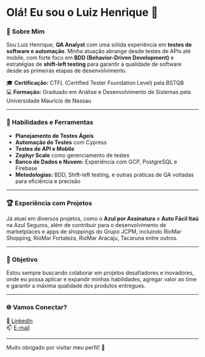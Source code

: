 # Olá! Eu sou o Luiz Henrique 👋

### 📌 Sobre Mim

Sou Luiz Henrique, **QA Analyst** com uma sólida experiência em **testes de software e automação**. Minha atuação abrange desde testes de APIs até mobile, com forte foco em **BDD (Behavior-Driven Development)** e estratégias de **shift-left testing** para garantir a qualidade de software desde as primeiras etapas de desenvolvimento.

🎓 **Certificação:** CTFL (Certified Tester Foundation Level) pela BSTQB  
💻 **Formação:** Graduado em Análise e Desenvolvimento de Sistemas pela Universidade Maurício de Nassau  

---

### 🔧 Habilidades e Ferramentas

- **Planejamento de Testes Ágeis**
- **Automação de Testes** com Cypress
- **Testes de API e Mobile** 
- **Zephyr Scale**  como gerenciamento de testes
- **Banco de Dados e Nuvem:** Experiência com GCP, PostgreSQL e Firebase
- **Metodologias:** BDD, Shift-left testing, e outras práticas de QA voltadas para eficiência e precisão

---

### 🏆 Experiência com Projetos

Já atuei em diversos projetos, como o **Azul por Assinatura** e **Auto Fácil Itaú** na Azul Seguros, além de contribuir para o desenvolvimento de marketplaces e apps de shoppings do Grupo JCPM, incluindo RioMar Shopping, RioMar Fortaleza, RioMar Aracaju, Tacaruna entre outros.

---

### 🎯 Objetivo

Estou sempre buscando colaborar em projetos desafiadores e inovadores, onde eu possa aplicar e expandir minhas habilidades, agregar valor ao time e garantir a máxima qualidade dos produtos entregues.

---

### 🌐 Vamos Conectar?

💼 [LinkedIn](https://www.linkedin.com/in/luiz-dinizviana/)  
📫 [E-mail](mailto:luizdhenriquev@gmail.com)   

---

Muito obrigado por visitar meu perfil! 🚀
